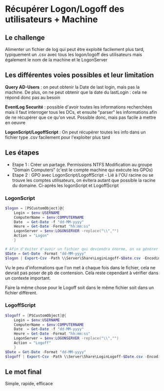 ﻿# Récupérer Logon/Logoff des utilisateurs + Machine

## Le challenge
Alimenter un fichier de log qui peut être exploité facilement plus tard, typiquement un .csv
avec tous les logon/logoff des utilisateurs mais également le nom de la machine et le LogonServer


## Les différentes voies possibles et leur limitation
**Query AD-Users** : on peut obtenir la Date de last login, mais pas la machine. De plus, on ne peut obtenir que la date du lastLogin : cela ne répond donc pas au besoin

**EventLog Securité** : possible d'avoir toutes les informations recherchées mais il faut interroger tous les DCs, et ensuite "parser" les informations afin de ne récupérer que ce qu'on veut. Possible donc, mais pas facile à mettre en oeuvre

**LogonScript/LogoffScript** : On peut récupérer toutes les info dans un fichier type .csv facilement pour l'exploiter plus tard

## Les étapes
- Etape 1 : Créer un partage. Permissions NTFS Modification au groupe "Domain Computers" (c'est le compte machine qui exécute les GPOs)
- Etape 2 : GPO avec LogonScript/LogoffScript - Lié à l'OU racine ou se trouve les comptes utilisateurs, on évitera autant que possible la racine du domaine. Ci-après les logonScript et LogoffScript


### LogonScript
````powershell
$logon = [PSCustomObject]@{
    Login = $env:USERNAME
    ComputerName = $env:COMPUTERNAME
    Date  = Get-Date -f "dd-MM-yyyy"
    Heure = Get-Date -Format "hh:mm:ss"
    LogonServer = $env:LOGONSERVER -replace("\\","")
    Action = "Logon"
    }

# Afin d'éviter d'avoir un fichier qui deviendra énorme, on va générer un fichier par jour
$Date = Get-Date -Format "dd-MM-yyyy"
$logon | Export-Csv -Path \\Server\Share\LoginLogoff-$Date.csv -Encoding UTF8 -Delimiter ";" -NoTypeInformation -Append
````
Vu le peu d'informations que l'on met à chaque fois dans le fichier, cela ne devrait pas poser de pb de contension. Cela reste cependant à vérifier dans un contexte important.

Faire la même chose pour le Logoff soit dans le même fichier soit dans un fichier différent.

### LogoffScript
````powershell
$logoff = [PSCustomObject]@{
    Login = $env:USERNAME
    ComputerName = $env:COMPUTERNAME
    Date  = Get-Date -f "dd-MM-yyyy"
    Heure = Get-Date -Format "hh:mm:ss"
    LogonServer = $env:LOGONSERVER -replace("\\","")
    Action = "Logoff"
    }
$Date = Get-Date -Format "dd-MM-yyyy"
$logoff | Export-Csv -Path \\Server\Share\LoginLogoff-$Date.csv -Encoding UTF8 -Delimiter ";" -NoTypeInformation -Append
````


## Le mot final

Simple, rapide, efficace

